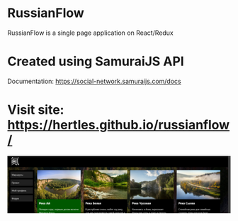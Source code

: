 # RussianFlow
RussianFlow is a single page application on React/Redux

# Created using SamuraiJS API
Documentation: https://social-network.samuraijs.com/docs

# Visit site: https://hertles.github.io/russianflow/

![Альтернативный текст](/src/assets/images/preview.png)
